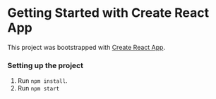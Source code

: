 # Getting Started with Create React App

This project was bootstrapped with [Create React App](https://github.com/facebook/create-react-app).

### Setting up the project

1. Run `npm install`.
2. Run `npm start`
